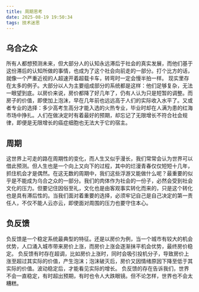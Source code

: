 ```yaml
---
title: 周期思考
date: 2025-08-19 19:50:34
tags: 技术迷思 
---
```



## 乌合之众
所有人都想预测未来，但大部分人的认知永远滞后于社会的真实发展，而他们基于这份滞后的认知所做的事情，也成为了这个社会向前走的一部分。打个比方的话，就像一个严重近视的人超速开着超载卡车，转弯时一定会慢半拍一样。
现实里存在太多的例子。大部分以人为主要组成部分的系统都是这样：他们足够复杂，无法一眼望到底。以房价来说，房价都降了好几年了，仍有人认为只是短暂的调整。而房子的价值，即使加上泡沫，早在几年前也远远高于人们的实际收入水平了。又或者专业的选择：多少高考生高分才能入选的火热专业，毕业时却在人满为患的红海市场中挣扎。人们在做决定时有着最好的预期，却忘记了无限增长不符合社会规律，即便是无限增长的癌症细胞也无法大于它的宿主。

## 周期
这世界上可走的路在周期性的变化，而人生又似乎漫长，我们常常会认为世界可以借此预测。但人生也是一个向上又向下的过程，其中的烂漫青春仅仅短短十几年，抓住机会才是偶然。在这无数的周期中，我们这些浮游又能做什么呢？最重要的似乎是不能成为乌合之众的一部分。我们的肉体作为社会的一份子，必然会受到社会文化的压力。但要记住因俗至礼，文化也是由客观事实转化而来的，只是这个转化也是具有滞后性的。当我们面对着重要的选择，必须牢记自己是自己决定的第一责任人，不仅不能人云亦云，即使面对周围的压力也要守住本心。

## 负反馈
负反馈是一个稳定系统最典型的特征。还是以房价为例，当一个城市有较大的机会优势，人口涌入城市带来房价上涨，而房价上涨会逐渐抹平机会优势，最终房价稳定。
负反馈有时存在超调，比如房价上涨时，同时会吸引投机分子，导致房价上涨至超过其实际的价值，产生泡沫；泡沫破灭后，房价又因情绪原因下降至低于其实际的价值。波动稳定后，才能看见实际的增长。
负反馈的存在告诉我们，世界不会一直稳定，有时超出预期，有时也令人大跌眼镜。但不论怎样，世界也不会太糟糕。

